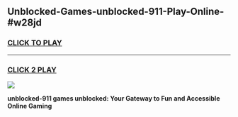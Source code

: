 
## Unblocked-Games-unblocked-911-Play-Online-#w28jd
<h3>
<a href="https://premium.freeplayer.one?title=unblocked-911&ref=27F">CLICK TO PLAY</a></h3>
<hr>

<h3>
<a href="https://premium.freeplayer.one?title=unblocked-911&ref=27F">CLICK 2 PLAY</a>
  
</h3>

<a href="https://premium.freeplayer.one?title=unblocked-911&ref=27F"><img src="https://clearcache.store/games.png"></a>


**unblocked-911 games unblocked: Your Gateway to Fun and Accessible Online Gaming**
